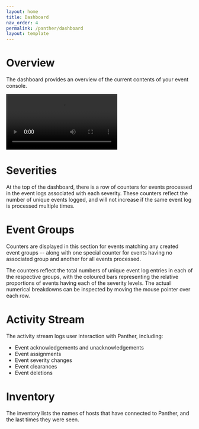 ```yaml
---
layout: home
title: Dashboard
nav_order: 4
permalink: /panther/dashboard
layout: template
---
```


# Overview

The dashboard provides an overview of the current contents of your event console.

![](./dash-updating.mp4)



# Severities

At the top of the dashboard, there is a row of counters for events
processed in the event logs associated with each severity.  These
counters reflect the number of unique events logged, and will not
increase if the same event log is processed multiple times.


# Event Groups

Counters are displayed in this section for events matching any created
event groups -- along with one special counter for events having no
associated group and another for all events processed.

The counters reflect the total numbers of unique event log entries in
each of the respective groups, with the coloured bars representing the
relative proportions of events having each of the severity levels. The
actual numerical breakdowns can be inspected by moving the mouse
pointer over each row.

# Activity Stream

The activity stream logs user interaction with Panther, including:

* Event acknowledgements and unacknowledgements
* Event assignments
* Event severity changes
* Event clearances
* Event deletions

# Inventory

The inventory lists the names of hosts that have connected to Panther,
and the last times they were seen.
